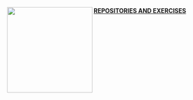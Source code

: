 
<img align="left" src="https://cdn.discordapp.com/attachments/481023998059347969/905081918251466762/E9sW-maVEAA4m_C-removebg-preview.png" width=200>

<body>
<a href="https://github.com/STIA1113-GROUP-C-HAIKAL"><Strong>REPOSITORIES AND EXERCISES</Strong></a>
</body>
